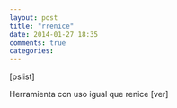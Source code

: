 ```yaml
---
layout: post
title: "rrenice"
date: 2014-01-27 18:35
comments: true
categories: 
---
```

[pslist]

Herramienta con uso igual que renice [ver]


